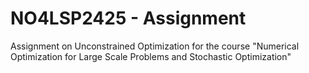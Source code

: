 # NO4LSP2425 - Assignment
Assignment on Unconstrained Optimization for the course "Numerical Optimization for Large Scale Problems and Stochastic Optimization"
